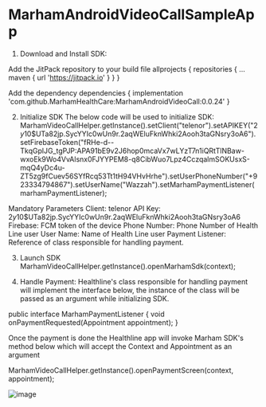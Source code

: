 # MarhamAndroidVideoCallSampleApp

1.	Download and Install SDK:

Add the JitPack repository to your build file
allprojects {
		repositories {
			...
			maven { url 'https://jitpack.io' }
		}
	}

Add the dependency
	dependencies {
	        implementation 'com.github.MarhamHealthCare:MarhamAndroidVideoCall:0.0.24'
	}

2.	Initialize SDK
The below code will be used to initialize SDK:
MarhamVideoCallHelper.getInstance().setClient("telenor").setAPIKEY("$2y$10$UTa82jp.SycYYIc0wUn9r.2aqWEluFknWhki2Aooh3taGNsry3oA6").setFirebaseToken("fRHe-d--TkqGplJG_tgPJP:APA91bE9v2J6hop0mcaVx7wLYzT7n1iQRtTlNBaw-wxoEk9Wo4VvAlsnx0FJYYPEM8-q8CibWuo7Lpz4CczqalmSOKUsxS-mqQ4yDc4u-ZT5zg9fCuev56SYfRcq53Tt1tH94VHvHrhe").setUserPhoneNumber("+923334794867").setUserName("Wazzah").setMarhamPaymentListener(marhamPaymentListener);


Mandatory Parameters
Client: telenor
API Key: $2y$10$UTa82jp.SycYYIc0wUn9r.2aqWEluFknWhki2Aooh3taGNsry3oA6
Firebase: FCM token of the device
Phone Number: Phone Number of Health Line user
User Name: Name of Health Line user
Payment Listener: Reference of class responsible for handling payment.

3. Launch SDK MarhamVideoCallHelper.getInstance().openMarhamSdk(context);


4. Handle Payment:
Healthline's class responsible for handling payment will implement the interface below, the instance of the class will be passed as an argument while initializing SDK.

public interface MarhamPaymentListener { 
void onPaymentRequested(Appointment appointment); 
}

Once the payment is done the Healthline app will invoke Marham SDK's method below which will accept the Context and Appointment as an argument 

MarhamVideoCallHelper.getInstance().openPaymentScreen(context, appointment);


![image](https://user-images.githubusercontent.com/22675002/219412653-9a4d7afe-51f8-4450-b9a8-7ec45b83e362.png)
